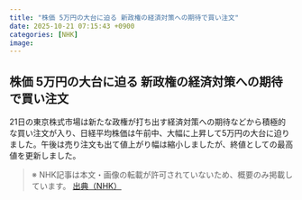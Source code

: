 ```yaml
---
title: "株価 5万円の大台に迫る 新政権の経済対策への期待で買い注文"
date: 2025-10-21 07:15:43 +0900
categories: [NHK]
image: 
---
```

## 株価 5万円の大台に迫る 新政権の経済対策への期待で買い注文

21日の東京株式市場は新たな政権が打ち出す経済対策への期待などから積極的な買い注文が入り、日経平均株価は午前中、大幅に上昇して5万円の大台に迫りました。午後は売り注文も出て値上がり幅は縮小しましたが、終値としての最高値を更新しました。

> ※ NHK記事は本文・画像の転載が許可されていないため、概要のみ掲載しています。
[出典（NHK）](http://www3.nhk.or.jp/news/html/20251021/k10014954341000.html)
